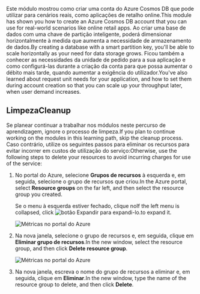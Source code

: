 <span data-ttu-id="6a198-101">Este módulo mostrou como criar uma conta do Azure Cosmos DB que pode utilizar para cenários reais, como aplicações de retalho online.</span><span class="sxs-lookup"><span data-stu-id="6a198-101">This module has shown you how to create an Azure Cosmos DB account that you can use for real-world scenarios like online retail apps.</span></span> <span data-ttu-id="6a198-102">Ao criar uma base de dados com uma chave de partição inteligente, poderá dimensionar horizontalmente à medida que aumenta a necessidade de armazenamento de dados.</span><span class="sxs-lookup"><span data-stu-id="6a198-102">By creating a database with a smart partition key, you'll be able to scale horizontally as your need for data storage grows.</span></span> <span data-ttu-id="6a198-103">Ficou também a conhecer as necessidades da unidade de pedido para a sua aplicação e como configurá-las durante a criação da conta para que possa aumentar o débito mais tarde, quando aumentar a exigência do utilizador.</span><span class="sxs-lookup"><span data-stu-id="6a198-103">You've also learned about request unit needs for your application, and how to set them during account creation so that you can scale up your throughput later, when user demand increases.</span></span>

## <a name="cleanup"></a><span data-ttu-id="6a198-104">Limpeza</span><span class="sxs-lookup"><span data-stu-id="6a198-104">Cleanup</span></span>

<span data-ttu-id="6a198-105">Se planear continuar a trabalhar nos módulos neste percurso de aprendizagem, ignore o processo de limpeza.</span><span class="sxs-lookup"><span data-stu-id="6a198-105">If you plan to continue working on the modules in this learning path, skip the cleanup process.</span></span> <span data-ttu-id="6a198-106">Caso contrário, utilize os seguintes passos para eliminar os recursos para evitar incorrer em custos de utilização do serviço:</span><span class="sxs-lookup"><span data-stu-id="6a198-106">Otherwise, use the following steps to delete your resources to avoid incurring charges for use of the service:</span></span>

1. <span data-ttu-id="6a198-107">No portal do Azure, selecione **Grupos de recursos** à esquerda e, em seguida, selecione o grupo de recursos que criou.</span><span class="sxs-lookup"><span data-stu-id="6a198-107">In the Azure portal, select **Resource groups** on the far left, and then select the resource group you created.</span></span>  

    <span data-ttu-id="6a198-108">Se o menu à esquerda estiver fechado, clique no</span><span class="sxs-lookup"><span data-stu-id="6a198-108">If the left menu is collapsed, click</span></span> ![botão Expandir](../media/5-create-a-database-and-collection/expand.png) <span data-ttu-id="6a198-110">para expandi-lo.</span><span class="sxs-lookup"><span data-stu-id="6a198-110">to expand it.</span></span>

   ![Métricas no portal do Azure](../media/5-create-a-database-and-collection/delete-resources-select.png)

2. <span data-ttu-id="6a198-112">Na nova janela, selecione o grupo de recursos e, em seguida, clique em **Eliminar grupo de recursos**.</span><span class="sxs-lookup"><span data-stu-id="6a198-112">In the new window, select the resource group, and then click **Delete resource group**.</span></span>

   ![Métricas no portal do Azure](../media/5-create-a-database-and-collection/delete-resources.png)

3. <span data-ttu-id="6a198-114">Na nova janela, escreva o nome do grupo de recursos a eliminar e, em seguida, clique em **Eliminar**.</span><span class="sxs-lookup"><span data-stu-id="6a198-114">In the new window, type the name of the resource group to delete, and then click **Delete**.</span></span>

